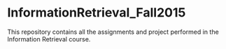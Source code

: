 # InformationRetrieval_Fall2015

This repository contains all the assignments and project performed in the Information Retrieval course.
